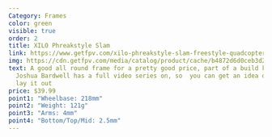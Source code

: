 ```yaml
---
Category: Frames
color: green
visible: true
order: 2
title: XILO Phreakstyle Slam
link: https://www.getfpv.com/xilo-phreakstyle-slam-freestyle-quadcopter-frame-kit.html
img: https://cdn.getfpv.com/media/catalog/product/cache/b4872d6d0ceb3d2181c291dd3ccc7b81/x/i/xilo-phreakstyle-slam.jpg
text: A good all round frame for a pretty good price, part of a build kit that
  Joshua Bardwell has a full video series on, so  you can get an idea of how to
  lay it out
price: $39.99
point1: "Wheelbase: 218mm"
point2: "Weight: 121g"
point3: "Arms: 4mm"
point4: "Bottom/Top/Mid: 2.5mm"
---
```

